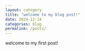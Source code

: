 ```yaml
---
layout: category
title: "welcome to my blog post!"
date: 2024-12-14
categories: blog
permalink: /posts/
---
```


welcome to my first post!
